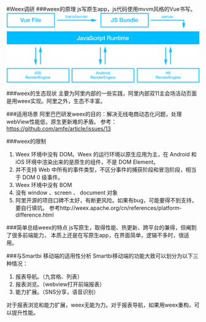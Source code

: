 
#Weex调研
###weex的原理
js写原生app，js代码使用mvvm风格的Vue书写。
![](https://raw.githubusercontent.com/18511968604/blogPicture/master/flow.png)

###weex的生态现状
主要为阿里内部的一些实践，阿里内部双11主会场活动页面是用weex实现。阿里之外，生态不丰富。

###适用场景
阿里巴巴研发weex的目的：解决无线电商动态化问题，处理webView性能低，原生更新难的矛盾。
参考：https://github.com/amfe/article/issues/13

###weex的限制
1. Weex 环境中没有 DOM。Weex 的运行环境以原生应用为主，在 Android 和 iOS 环境中渲染出来的是原生的组件，不是 DOM Element。
2. 并不支持 Web 中所有的事件类型，不区分事件的捕获阶段和冒泡阶段，相当于 DOM 0 级事件。
3. Weex 环境中没有 BOM
4. 没有 window 、screen 、 document 对象
5. 阿里开源的项目口碑不太好，有断更风险。如果有bug，可能要得不到支持，要自行填坑。
参考http://weex.apache.org/cn/references/platform-difference.html

###简单总结weex的特点
js写原生，取得性能、热更新、跨平台的兼得，但阉割了很多前端能力，
本质上还是在写原生app，在界面简单，逻辑不多时，很适用。

###与Smartbi 移动端的适用性分析
Smartbi移动端的功能大致可以划分为以下三种情况：
1. 报表导航。（九宫格、列表）
2. 报表浏览。（webview打开前端报表）
3. 能力扩展。（SNS分享，语音识别）

对于报表浏览和能力扩展，weex无能为力。对于报表导航，如果用weex重构，可以提升性能。



